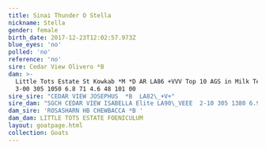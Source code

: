```yaml
---
title: Sinai Thunder O Stella
nickname: Stella
gender: female
birth_date: 2017-12-23T12:02:57.973Z
blue_eyes: 'no'
polled: 'no'
reference: 'no'
sire: Cedar View Olivero *B
dam: >-
  Little Tots Estate St Kowkab *M *D AR LA86 +VVV Top 10 AGS in Milk Testing
  3-00 305 1050 6.8 71 4.6 48 101 00
sire_sire: "CEDAR VIEW JOSEPHUS  *B  LA82\_+V+"
sire_dam: "SGCH CEDAR VIEW ISABELLA Elite LA90\_VEEE  2-10 305 1380 6.9 95 4.3 60 102 20"
dam_sire: 'ROSASHARN HB CHEWBACCA *B '
dam_dam: LITTLE TOTS ESTATE FOENICULUM
layout: goatpage.html
collection: Goats
---
```



